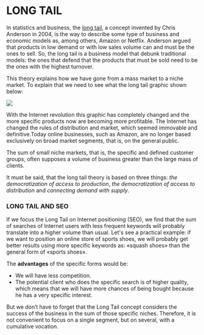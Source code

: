 # LONG TAIL

In statistics and business, the [long tail](https://www.investopedia.com/terms/l/long-tail.asp#ixzz5EeR43Y3P), a concept invented by Chris Anderson in 2004, is the way to describe some type of business and economic models as, among others, Amazon or Netflix. Anderson argued that products in low demand or with low sales volume can and must be the ones to sell. So, the long tail is a business model that debunk traditional models: the ones that defend that the products that must be sold need to be the ones with the highest turnover.

This theory explains how we have gone from a mass market to a niche market. To explain that we need to see what the long tail graphic shown below: 

![](https://memeburn-ssl-sndytsvoxozgokstuvcm.netdna-ssl.com/wp-content/uploads/Long-Tail.jpg)

With the Internet revolution this graphic has completely changed and the more specific products now are becoming more profitable. The Internet has changed the rules of distribution and market, which seemed immovable and definitive.Today online businesses, such as Amazon, are no longer based exclusively on broad market segments, that is, on the general public.

The sum of small niche markets, that is, the specific and defined customer groups, often supposes a volume of business greater than the large mass of clients.

It must be said, that the long tail theory is based on three things: _the democratization of access to production_, _the democratization of access to distribution_ and _connecting demand with supply_.

### **LONG TAIL AND SEO**

If we focus the Long Tail on Internet positioning (SEO), we find that the sum of searches of Internet users with less frequent keywords will probably translate into a higher volume than usual. Let's see a practical example: if we want to position an online store of sports shoes, we will probably get better results using more specific keywords as: «squash shoes» than the general form of «sports shoes».

The **advantages** of the specific forms would be:

- We will have less competition.
- The potential client who does the specific search is of higher quality, which means that we will have more chances of being bought because he has a very specific interest.

But we don’t have to forget that the Long Tail concept considers the success of the business in the sum of those specific niches. Therefore, it is not convenient to focus on a single segment, but on several, with a cumulative vocation.
